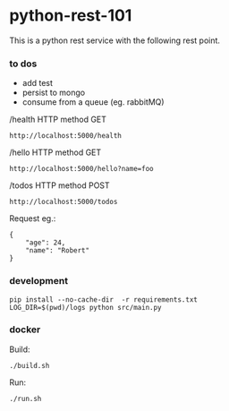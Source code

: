 # python-rest-101
This is a python rest service with the following rest point.


### to dos
* add test
* persist to mongo
* consume from a queue (eg. rabbitMQ)

/health HTTP method GET
```
http://localhost:5000/health
```

/hello HTTP method GET
```
http://localhost:5000/hello?name=foo
```

/todos HTTP method POST
```
http://localhost:5000/todos
```

Request eg.:
```
{
    "age": 24,
    "name": "Robert"
}
```

### development

```
pip install --no-cache-dir  -r requirements.txt
LOG_DIR=$(pwd)/logs python src/main.py
```

### docker

Build:
```
./build.sh
```

Run:
```
./run.sh
```
